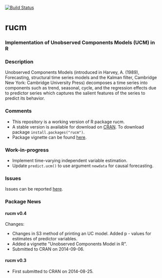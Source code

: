 [![Build Status](https://travis-ci.org/kaushikrch/rucm.svg?branch=master)](https://travis-ci.org/kaushikrch/rucm)
# rucm
### Implementation of Unobserved Components Models (UCM) in R ###

### Description
Unobserved Components Models (introduced in Harvey, A. (1989), Forecasting, structural time series models and the Kalman filter, Cambridge New York: Cambridge University Press) decomposes a time series into components such as trend, seasonal, cycle, and the regression effects due to predictor series which captures the salient features of the series to predict its behavior.

### Comments
* This repository is a working version of R package rucm. 
* A stable version is available for download on [CRAN](http://cran.r-project.org/web/packages/rucm/index.html). To download package ```install.packages("rucm")```.
* Package vignette can be found [here](http://cran.r-project.org/web/packages/rucm/vignettes/rucm_vignettes.html).

### Work-in-progress
* Implement time-varying independent variable estimation.
* Update `predict.ucm()` to use argument `newdata` for causal forecasting.

### Issues
Issues can be reported [here](https://github.com/kaushikrch/rucm/issues).

### Package News
#### rucm v0.4 
Changes:

* Changes in S3 method of printing an UC model. Added p - values for estimates of predictor variables.
* Added a vignette "Unobserved Components Model in R".
* Submitted to CRAN on 2014-09-06.

#### rucm v0.3
* First submitted to CRAN on 2014-08-25.





